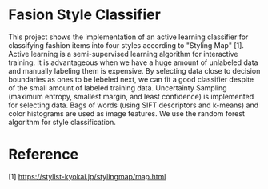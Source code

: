 # Fasion Style Classifier
This project shows the implementation of an active learning classifier for classifying fashion items into four styles according to "Styling Map" [1]. Active learning is a semi-supervised learning algorithm for interactive training. It is advantageous when we have a huge amount of unlabeled data and manually labeling them is expensive. By selecting data close to decision boundaries as ones to be lebeled next, we can fit a good classifier despite of the small amount of labeled training data. Uncertainty Sampling (maximum entropy, smallest margin, and least confidence) is implemented for selecting data. Bags of words (using SIFT descriptors and k-means) and color histograms are used as image features. We use the random forest algorithm for style classification.

# Reference
[1] https://stylist-kyokai.jp/stylingmap/map.html
